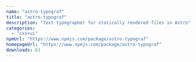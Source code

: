 ```yaml
---
name: "astro-typograf"
title: "astro-typograf"
description: "Text typographer for statically rendered files in Astro"
categories:
  - "css+ui"
npmUrl: "https://www.npmjs.com/package/astro-typograf"
homepageUrl: "https://www.npmjs.com/package/astro-typograf"
downloads: 61
---
```


